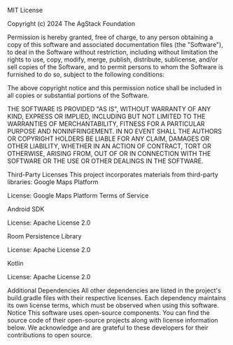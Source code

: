 MIT License

Copyright (c) 2024 The AgStack Foundation

Permission is hereby granted, free of charge, to any person obtaining a copy
of this software and associated documentation files (the "Software"), to deal
in the Software without restriction, including without limitation the rights
to use, copy, modify, merge, publish, distribute, sublicense, and/or sell
copies of the Software, and to permit persons to whom the Software is
furnished to do so, subject to the following conditions:

The above copyright notice and this permission notice shall be included in all
copies or substantial portions of the Software.

THE SOFTWARE IS PROVIDED "AS IS", WITHOUT WARRANTY OF ANY KIND, EXPRESS OR
IMPLIED, INCLUDING BUT NOT LIMITED TO THE WARRANTIES OF MERCHANTABILITY,
FITNESS FOR A PARTICULAR PURPOSE AND NONINFRINGEMENT. IN NO EVENT SHALL THE
AUTHORS OR COPYRIGHT HOLDERS BE LIABLE FOR ANY CLAIM, DAMAGES OR OTHER
LIABILITY, WHETHER IN AN ACTION OF CONTRACT, TORT OR OTHERWISE, ARISING FROM,
OUT OF OR IN CONNECTION WITH THE SOFTWARE OR THE USE OR OTHER DEALINGS IN THE
SOFTWARE.

Third-Party Licenses
This project incorporates materials from third-party libraries:
Google Maps Platform

License: Google Maps Platform Terms of Service

Android SDK

License: Apache License 2.0

Room Persistence Library

License: Apache License 2.0

Kotlin

License: Apache License 2.0

Additional Dependencies
All other dependencies are listed in the project's build.gradle files with their respective licenses. Each dependency maintains its own license terms, which must be observed when using this software.
Notice
This software uses open-source components. You can find the source code of their open-source projects along with license information below. We acknowledge and are grateful to these developers for their contributions to open source.